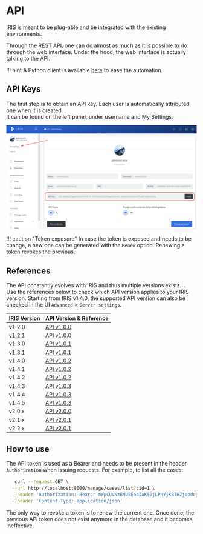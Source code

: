 # API
IRIS is meant to be plug-able and be integrated with the existing environments.   

Through the REST API, one can do almost as much as it is possible to do through the web interface. Under the hood, the web interface is actually talking to the API. 


!!! hint
    A Python client is available [here](https://github.com/dfir-iris/iris-client) to ease the automation.  

## API Keys

The first step is to obtain an API key. Each user is automatically attributed one when it is created.  
It can be found on the left panel, under username and My Settings. 

![Access Token](../_static/token_access.png)

!!! caution "Token exposure"
    In case the token is exposed and needs to be change, a new one can be generated with the `Renew` option.
    Renewing a token revokes the previous. 



## References
The API constantly evolves with IRIS and thus multiple versions exists.  
Use the references below to check which API version applies to your IRIS version.  Starting from IRIS v1.4.0, the supported API version can also be checked in the UI `Advanced` > `Server settings`.


| IRIS Version|	API Version & Reference |
|-------------|---------|
| v1.2.0|	[API v1.0.0](../_static/iris_api_reference_v1.0.0.html) |
| v1.2.1|	[API v1.0.0](../_static/iris_api_reference_v1.0.0.html) |
| v1.3.0|	[API v1.0.1](../_static/iris_api_reference_v1.0.1.html) |
| v1.3.1|	[API v1.0.1](../_static/iris_api_reference_v1.0.1.html) |
| v1.4.0|	[API v1.0.2](../_static/iris_api_reference_v1.0.2.html) |
| v1.4.1|	[API v1.0.2](../_static/iris_api_reference_v1.0.2.html) |
| v1.4.2|	[API v1.0.2](../_static/iris_api_reference_v1.0.2.html) |
| v1.4.3|	[API v1.0.3](../_static/iris_api_reference_v1.0.3.html) |
| v1.4.4|	[API v1.0.3](../_static/iris_api_reference_v1.0.3.html) |
| v1.4.5|	[API v1.0.3](../_static/iris_api_reference_v1.0.3.html) |
| v2.0.x|	[API v2.0.0](../_static/iris_api_reference_v2.0.0.html) |
| v2.1.x|	[API v2.0.1](../_static/iris_api_reference_v2.0.1.html) |
| v2.2.x|	[API v2.0.1](../_static/iris_api_reference_v2.0.1.html) |



## How to use 
The API token is used as a Bearer and needs to be present in the header `Authorization` when issuing requests. 
For example, to list all the cases: 

```bash
   curl --request GET \
  --url http://localhost:8000/manage/cases/list?cid=1 \
  --header 'Authorization: Bearer mWpCUVNzBMU5EnbIAK50jLPhYjKBTHZjobdogc_n_yixpJTmt9tzAf8WYDI7m5XgB9wCJnlaXlHIh9RZjtp2fA' \
  --header 'Content-Type: application/json'
```

The only way to revoke a token is to renew the current one. Once done, the previous API token does not exist anymore
in the database and it becomes ineffective. 
